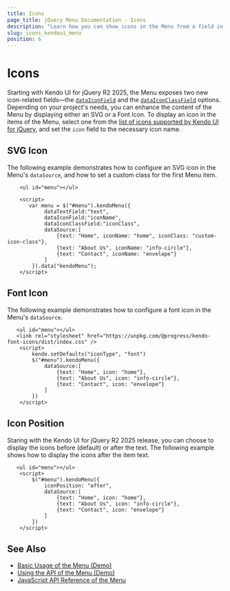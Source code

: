 ```yaml
---
title: Icons
page_title: jQuery Menu Documentation - Icons
description: "Learn how you can show icons in the Menu from a field in the dataSource."
slug: icons_kendoui_menu
position: 6
---
```


# Icons

Starting with Kendo UI for jQuery R2 2025, the Menu exposes two new icon-related fields&mdash;the [`dataIconField`](/api/javascript/ui/menu/configuration/dataiconfield) and the [`dataIconClassField`](/api/javascript/ui/menu/configuration/dataiconclassfield) options. Depending on your project's needs, you can enhance the content of the Menu by displaying either an SVG or a Font Icon. To display an icon in the items of the Menu, select one from the <a href="https://www.telerik.com/design-system/docs/foundation/iconography/icon-list/" target="_blank">list of icons supported by Kendo UI for jQuery</a>, and set the `icon` field to the necessary icon name. 

## SVG Icon

The following example demonstrates how to configure an SVG icon in the Menu's `dataSource`, and how to set a custom class for the first Menu item.

```dojo
    <ul id="menu"></ul>

    <script>
       var menu = $("#menu").kendoMenu({
            dataTextField:"text",
            dataIconField:"iconName",
            dataIconClassField:"iconClass",
            dataSource:[
                {text: "Home", iconName: "home", iconClass: "custom-icon-class"}, 
                {text: "About Us", iconName: "info-circle"},
                {text: "Contact", iconName: "envelope"}
            ]
        }).data("kendoMenu");      
    </script>
```

## Font Icon

The following example demonstrates how to configure a font icon in the Menu's `dataSource`.

```dojo
   <ul id="menu"></ul>
   <link rel="stylesheet" href="https://unpkg.com/@progress/kendo-font-icons/dist/index.css" />
    <script>
        kendo.setDefaults("iconType", "font")
        $("#menu").kendoMenu({
            dataSource:[
                {text: "Home", icon: "home"}, 
                {text: "About Us", icon: "info-circle"},
                {text: "Contact", icon: "envelope"}
            ]
        })     
    </script>
```

## Icon Position

Staring with the Kendo UI for jQuery R2 2025 release, you can choose to display the icons before (default) or after the text. The following example shows how to display the icons after the item text.

```dojo
   <ul id="menu"></ul> 
    <script> 
        $("#menu").kendoMenu({
            iconPosition: "after",
            dataSource:[
                {text: "Home", icon: "home"}, 
                {text: "About Us", icon: "info-circle"},
                {text: "Contact", icon: "envelope"}
            ]
        })     
    </script>
```

## See Also

* [Basic Usage of the Menu (Demo)](https://demos.telerik.com/kendo-ui/menu/index)
* [Using the API of the Menu (Demo)](https://demos.telerik.com/kendo-ui/menu/api)
* [JavaScript API Reference of the Menu](/api/javascript/ui/menu)
